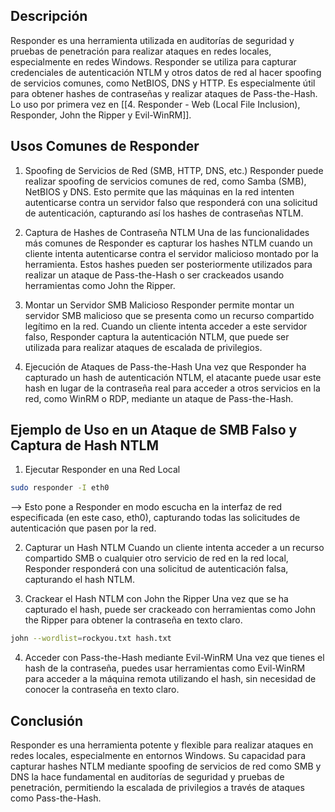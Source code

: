 ## Descripción
Responder es una herramienta utilizada en auditorías de seguridad y pruebas de penetración para realizar ataques en redes locales, especialmente en redes Windows. Responder se utiliza para capturar credenciales de autenticación NTLM y otros datos de red al hacer spoofing de servicios comunes, como NetBIOS, DNS y HTTP. Es especialmente útil para obtener hashes de contraseñas y realizar ataques de Pass-the-Hash.
Lo uso por primera vez en [[4. Responder - Web (Local File Inclusion), Responder, John the Ripper y Evil-WinRM]].

## Usos Comunes de Responder
1. Spoofing de Servicios de Red (SMB, HTTP, DNS, etc.)
Responder puede realizar spoofing de servicios comunes de red, como Samba (SMB), NetBIOS y DNS. Esto permite que las máquinas en la red intenten autenticarse contra un servidor falso que responderá con una solicitud de autenticación, capturando así los hashes de contraseñas NTLM.

2. Captura de Hashes de Contraseña NTLM
Una de las funcionalidades más comunes de Responder es capturar los hashes NTLM cuando un cliente intenta autenticarse contra el servidor malicioso montado por la herramienta. Estos hashes pueden ser posteriormente utilizados para realizar un ataque de Pass-the-Hash o ser crackeados usando herramientas como John the Ripper.

3. Montar un Servidor SMB Malicioso
Responder permite montar un servidor SMB malicioso que se presenta como un recurso compartido legítimo en la red. Cuando un cliente intenta acceder a este servidor falso, Responder captura la autenticación NTLM, que puede ser utilizada para realizar ataques de escalada de privilegios.

4. Ejecución de Ataques de Pass-the-Hash
Una vez que Responder ha capturado un hash de autenticación NTLM, el atacante puede usar este hash en lugar de la contraseña real para acceder a otros servicios en la red, como WinRM o RDP, mediante un ataque de Pass-the-Hash.

## Ejemplo de Uso en un Ataque de SMB Falso y Captura de Hash NTLM
1. Ejecutar Responder en una Red Local
```bash
sudo responder -I eth0
```
--> Esto pone a Responder en modo escucha en la interfaz de red especificada (en este caso, eth0), capturando todas las solicitudes de autenticación que pasen por la red.

2. Capturar un Hash NTLM
Cuando un cliente intenta acceder a un recurso compartido SMB o cualquier otro servicio de red en la red local, Responder responderá con una solicitud de autenticación falsa, capturando el hash NTLM.

3. Crackear el Hash NTLM con John the Ripper
Una vez que se ha capturado el hash, puede ser crackeado con herramientas como John the Ripper para obtener la contraseña en texto claro.
```bash
john --wordlist=rockyou.txt hash.txt
```

4. Acceder con Pass-the-Hash mediante Evil-WinRM
Una vez que tienes el hash de la contraseña, puedes usar herramientas como Evil-WinRM para acceder a la máquina remota utilizando el hash, sin necesidad de conocer la contraseña en texto claro.

## Conclusión
Responder es una herramienta potente y flexible para realizar ataques en redes locales, especialmente en entornos Windows. Su capacidad para capturar hashes NTLM mediante spoofing de servicios de red como SMB y DNS la hace fundamental en auditorías de seguridad y pruebas de penetración, permitiendo la escalada de privilegios a través de ataques como Pass-the-Hash.

